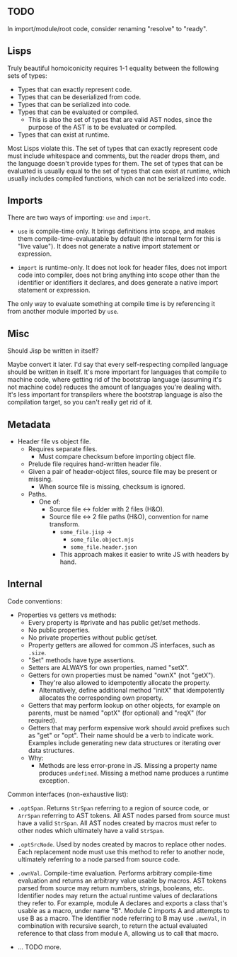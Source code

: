 ## TODO

In import/module/root code, consider renaming "resolve" to "ready".

## Lisps

Truly beautiful homoiconicity requires 1-1 equality between the following sets of types:

* Types that can exactly represent code.
* Types that can be deserialized from code.
* Types that can be serialized into code.
* Types that can be evaluated or compiled.
  * This is also the set of types that are valid AST nodes, since the purpose of the AST is to be evaluated or compiled.
* Types that can exist at runtime.

Most Lisps violate this. The set of types that can exactly represent code must include whitespace and comments, but the reader drops them, and the language doesn't provide types for them. The set of types that can be evaluated is usually equal to the set of types that can exist at runtime, which usually includes compiled functions, which can not be serialized into code.

## Imports

There are two ways of importing: `use` and `import`.

* `use` is compile-time only. It brings definitions into scope, and makes them compile-time-evaluatable by default (the internal term for this is "live value"). It does not generate a native import statement or expression.

* `import` is runtime-only. It does not look for header files, does not import code into compiler, does not bring anything into scope other than the identifier or identifiers it declares, and does generate a native import statement or expression.

The only way to evaluate something at compile time is by referencing it from another module imported by `use`.

## Misc

Should Jisp be written in itself?

Maybe convert it later. I'd say that every self-respecting compiled language should be written in itself. It's more important for languages that compile to machine code, where getting rid of the bootstrap language (assuming it's not machine code) reduces the amount of languages you're dealing with. It's less important for transpilers where the bootstrap language is also the compilation target, so you can't really get rid of it.

## Metadata

* Header file vs object file.
  * Requires separate files.
    * Must compare checksum before importing object file.
  * Prelude file requires hand-written header file.
  * Given a pair of header-object files, source file may be present or missing.
    * When source file is missing, checksum is ignored.
  * Paths.
    * One of:
      * Source file <-> folder with 2 files (H&O).
      * Source file <-> 2 file paths (H&O), convention for name transform.
        * `some_file.jisp` ->
          * `some_file.object.mjs`
          * `some_file.header.json`
        * This approach makes it easier to write JS with headers by hand.

## Internal

Code conventions:

* Properties vs getters vs methods:
  * Every property is #private and has public get/set methods.
  * No public properties.
  * No private properties without public get/set.
  * Property getters are allowed for common JS interfaces, such as `.size`.
  * "Set" methods have type assertions.
  * Setters are ALWAYS for own properties, named "setX".
  * Getters for own properties must be named "ownX" (not "getX").
    * They're also allowed to idempotently allocate the property.
    * Alternatively, define additional method "initX" that idempotently
      allocates the corresponding own property.
  * Getters that may perform lookup on other objects, for example on parents,
    must be named "optX" (for optional) and "reqX" (for required).
  * Getters that may perform expensive work should avoid prefixes such as
    "get" or "opt". Their name should be a verb to indicate work. Examples
    include generating new data structures or iterating over data structures.
  * Why:
    * Methods are less error-prone in JS. Missing a property name produces
      `undefined`. Missing a method name produces a runtime exception.

Common interfaces (non-exhaustive list):

* `.optSpan`. Returns `StrSpan` referring to a region of source code, or
  `ArrSpan` referring to AST tokens. All AST nodes parsed from source must
  have a valid `StrSpan`. All AST nodes created by macros must refer to other
  nodes which ultimately have a valid `StrSpan`.

* `.optSrcNode`. Used by nodes created by macros to replace other nodes.
  Each replacement node must use this method to refer to another node,
  ultimately referring to a node parsed from source code.

* `.ownVal`. Compile-time evaluation. Performs arbitrary compile-time
  evaluation and returns an arbitrary value usable by macros. AST tokens
  parsed from source may return numbers, strings, booleans, etc. Identifier
  nodes may return the actual runtime values of declarations they refer to.
  For example, module A declares and exports a class that's usable as a macro,
  under name "B". Module C imports A and attempts to use B as a macro. The
  identifier node referring to B may use `.ownVal`, in combination with
  recursive search, to return the actual evaluated reference to that class
  from module A, allowing us to call that macro.

* ... TODO more.
